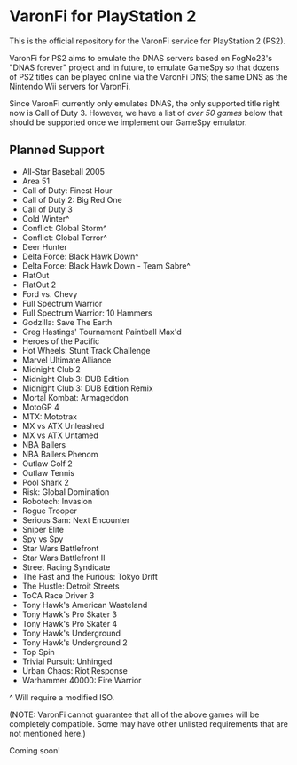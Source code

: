 # VaronFi for PlayStation 2

This is the official repository for the VaronFi service for PlayStation 2 (PS2). 

VaronFi for PS2 aims to emulate the DNAS servers based on FogNo23's "DNAS forever" project and in future, to emulate GameSpy so that dozens of PS2 titles can be played online via the VaronFi DNS; the same DNS as the Nintendo Wii servers for VaronFi. 

Since VaronFi currently only emulates DNAS, the only supported title right now is Call of Duty 3. However, we have a list of *over 50 games* below that should be supported once we implement our GameSpy emulator.

## Planned Support

- All-Star Baseball 2005
- Area 51
- Call of Duty: Finest Hour
- Call of Duty 2: Big Red One
- Call of Duty 3
- Cold Winter^
- Conflict: Global Storm^
- Conflict: Global Terror^
- Deer Hunter
- Delta Force: Black Hawk Down^
- Delta Force: Black Hawk Down - Team Sabre^
- FlatOut
- FlatOut 2
- Ford vs. Chevy
- Full Spectrum Warrior
- Full Spectrum Warrior: 10 Hammers
- Godzilla: Save The Earth
- Greg Hastings' Tournament Paintball Max'd
- Heroes of the Pacific
- Hot Wheels: Stunt Track Challenge
- Marvel Ultimate Alliance
- Midnight Club 2
- Midnight Club 3: DUB Edition
- Midnight Club 3: DUB Edition Remix
- Mortal Kombat: Armageddon
- MotoGP 4
- MTX: Mototrax
- MX vs ATX Unleashed
- MX vs ATX Untamed
- NBA Ballers
- NBA Ballers Phenom
- Outlaw Golf 2
- Outlaw Tennis
- Pool Shark 2
- Risk: Global Domination
- Robotech: Invasion
- Rogue Trooper
- Serious Sam: Next Encounter
- Sniper Elite
- Spy vs Spy
- Star Wars Battlefront
- Star Wars Battlefront II
- Street Racing Syndicate
- The Fast and the Furious: Tokyo Drift
- The Hustle: Detroit Streets
- ToCA Race Driver 3
- Tony Hawk's American Wasteland
- Tony Hawk's Pro Skater 3
- Tony Hawk's Pro Skater 4
- Tony Hawk's Underground
- Tony Hawk's Underground 2
- Top Spin
- Trivial Pursuit: Unhinged
- Urban Chaos: Riot Response
- Warhammer 40000: Fire Warrior 

^ Will require a modified ISO.

(NOTE: VaronFi cannot guarantee that all of the above games will be completely compatible. Some may have other unlisted requirements that are not mentioned here.)

Coming soon!
